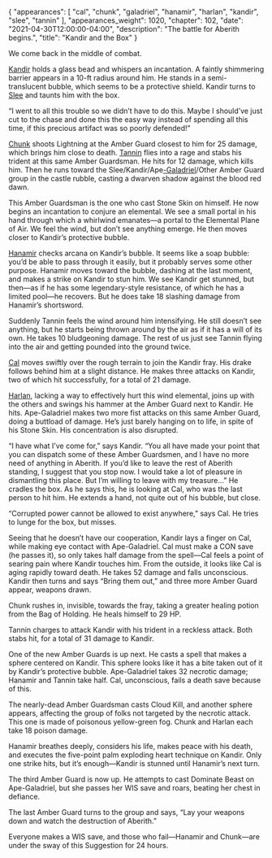{
    "appearances": [
        "cal",
        "chunk",
        "galadriel",
        "hanamir",
        "harlan",
        "kandir",
        "slee",
        "tannin"
    ],
    "appearances_weight": 1020,
    "chapter": 102,
    "date": "2021-04-30T12:00:00-04:00",
    "description": "The battle for Aberith begins.",
    "title": "Kandir and the Box"
}

We come back in the middle of combat.

[Kandir](/characters/kandir/) holds a glass bead and whispers an incantation. A faintly shimmering barrier appears in a 10-ft radius around him. He stands in a semi-translucent bubble, which seems to be a protective shield. Kandir turns to [Slee](/characters/slee/) and taunts him with the box.

“I went to all this trouble so we didn’t have to do this. Maybe I should’ve just cut to the chase and done this the easy way instead of spending all this time, if this precious artifact was so poorly defended!”

[Chunk](/characters/chunk/) shoots Lightning at the Amber Guard closest to him for 25 damage, which brings him close to death. [Tannin](/characters/tannin/) flies into a rage and stabs his trident at this same Amber Guardsman. He hits for 12 damage, which kills him. Then he runs toward the Slee/Kandir/Ape[-Galadriel](/characters/galadriel/)/Other Amber Guard group in the castle rubble, casting a dwarven shadow against the blood red dawn.

This Amber Guardsman is the one who cast Stone Skin on himself. He now begins an incantation to conjure an elemental. We see a small portal in his hand through which a whirlwind emanates—a portal to the Elemental Plane of Air. We feel the wind, but don’t see anything emerge. He then moves closer to Kandir’s protective bubble.

[Hanamir](/characters/hanamir/) checks arcana on Kandir’s bubble. It seems like a soap bubble: you’d be able to pass through it easily, but it probably serves some other purpose. Hanamir moves toward the bubble, dashing at the last moment, and makes a strike on Kandir to stun him. We see Kandir get stunned, but then—as if he has some legendary-style resistance, of which he has a limited pool—he recovers. But he does take 18 slashing damage from Hanamir’s shortsword.

Suddenly Tannin feels the wind around him intensifying. He still doesn’t see anything, but he starts being thrown around by the air as if it has a will of its own. He takes 10 bludgeoning damage. The rest of us just see Tannin flying into the air and getting pounded into the ground twice. 

[Cal](/characters/cal/) moves swiftly over the rough terrain to join the Kandir fray. His drake follows behind him at a slight distance. He makes three attacks on Kandir, two of which hit successfully, for a total of 21 damage. 

[Harlan](/characters/harlan/), lacking a way to effectively hurt this wind elemental, joins up with the others and swings his hammer at the Amber Guard next to Kandir. He hits. Ape-Galadriel makes two more fist attacks on this same Amber Guard, doing a buttload of damage. He’s just barely hanging on to life, in spite of his Stone Skin. His concentration is also disrupted.

“I have what I’ve come for,” says Kandir. “You all have made your point that you can dispatch some of these Amber Guardsmen, and I have no more need of anything in Aberith. If you’d like to leave the rest of Aberith standing, I suggest that you stop now. I would take a lot of pleasure in dismantling this place. But I’m willing to leave with my treasure…” He cradles the box. As he says this, he is looking at Cal, who was the last person to hit him. He extends a hand, not quite out of his bubble, but close. 

“Corrupted power cannot be allowed to exist anywhere,” says Cal. He tries to lunge for the box, but misses.

Seeing that he doesn’t have our cooperation, Kandir lays a finger on Cal, while making eye contact with Ape-Galadriel. Cal must make a CON save (he passes it), so only takes half damage from the spell—Cal feels a point of searing pain where Kandir touches him. From the outside, it looks like Cal is aging rapidly toward death. He takes 52 damage and falls unconscious. Kandir then turns and says “Bring them out,” and three more Amber Guard appear, weapons drawn.

Chunk rushes in, invisible, towards the fray, taking a greater healing potion from the Bag of Holding. He heals himself to 29 HP. 

Tannin charges to attack Kandir with his trident in a reckless attack. Both stabs hit, for a total of 31 damage to Kandir. 

One of the new Amber Guards is up next. He casts a spell that makes a sphere centered on Kandir. This sphere looks like it has a bite taken out of it by Kandir’s protective bubble. Ape-Galadriel takes 32 necrotic damage; Hanamir and Tannin take half. Cal, unconscious, fails a death save because of this.

The nearly-dead Amber Guardsman casts Cloud Kill, and another sphere appears, affecting the group of folks not targeted by the necrotic attack. This one is made of poisonous yellow-green fog. Chunk and Harlan each take 18 poison damage.

Hanamir breathes deeply, considers his life, makes peace with his death, and executes the five-point palm exploding heart technique on Kandir. Only one strike hits, but it’s enough—Kandir is stunned until Hanamir’s next turn. 

The third Amber Guard is now up. He attempts to cast Dominate Beast on Ape-Galadriel, but she passes her WIS save and roars, beating her chest in defiance. 

The last Amber Guard turns to the group and says, “Lay your weapons down and watch the destruction of Aberith.” 

Everyone makes a WIS save, and those who fail—Hanamir and Chunk—are under the sway of this Suggestion for 24 hours. 